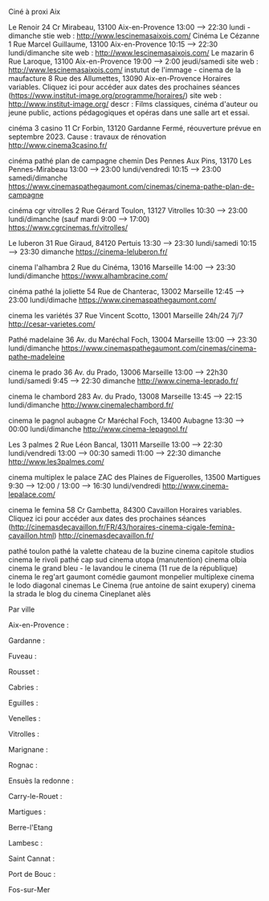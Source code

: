 Ciné à proxi Aix

Le Renoir
    24 Cr Mirabeau, 13100 Aix-en-Provence
    13:00 --> 22:30 lundi - dimanche
    stie web : http://www.lescinemasaixois.com/ 
Cinéma Le Cézanne
    1 Rue Marcel Guillaume, 13100 Aix-en-Provence
    10:15 --> 22:30 lundi/dimanche
    site web : http://www.lescinemasaixois.com/ 
Le mazarin
    6 Rue Laroque, 13100 Aix-en-Provence
    19:00 --> 2:00 jeudi/samedi
    site web : http://www.lescinemasaixois.com/
instutut de l'immage - cinema de la maufacture
    8 Rue des Allumettes, 13090 Aix-en-Provence
    Horaires variables. Cliquez ici pour accéder aux dates des prochaines séances (https://www.institut-image.org/programme/horaires/)
    site web : http://www.institut-image.org/
    descr : Films classiques, cinéma d'auteur ou jeune public, actions pédagogiques et opéras dans une salle art et essai.    
<!-- Cine bonne nouvelle -eguilles
    Salle Georges Duby, 13510 Éguilles
    inconnu -->

cinéma 3 casino
    11 Cr Forbin, 13120 Gardanne
    Fermé, réouverture prévue en septembre 2023. Cause : travaux de rénovation
    http://www.cinema3casino.fr/

cinéma pathé plan de campagne
    chemin Des Pennes Aux Pins, 13170 Les Pennes-Mirabeau
    13:00 --> 23:00 lundi/vendredi     10:15 --> 23:00 samedi/dimanche
    https://www.cinemaspathegaumont.com/cinemas/cinema-pathe-plan-de-campagne

cinéma cgr vitrolles
    2 Rue Gérard Toulon, 13127 Vitrolles
    10:30 --> 23:00 lundi/dimanche (sauf mardi 9:00 --> 17:00)
    https://www.cgrcinemas.fr/vitrolles/

Le luberon
31 Rue Giraud, 84120 Pertuis
13:30 --> 23:30 lundi/samedi    10:15 --> 23:30 dimanche
https://cinema-leluberon.fr/

cinema l'alhambra
2 Rue du Cinéma, 13016 Marseille
14:00 --> 23:30 lundi/dimanche
https://www.alhambracine.com/   

cinéma pathé la joliette
54 Rue de Chanterac, 13002 Marseille
12:45 --> 23:00 lundi/dimache
https://www.cinemaspathegaumont.com/

cinema les variétés
37 Rue Vincent Scotto, 13001 Marseille
24h/24 7j/7
http://cesar-varietes.com/

Pathé madelaine
36 Av. du Maréchal Foch, 13004 Marseille
13:00 --> 23:30 lundi/dimanche
https://www.cinemaspathegaumont.com/cinemas/cinema-pathe-madeleine

cinema le prado
36 Av. du Prado, 13006 Marseille
13:00 --> 22h30 lundi/samedi    9:45 --> 22:30 dimanche
http://www.cinema-leprado.fr/

cinema le chambord
283 Av. du Prado, 13008 Marseille
13:45 --> 22:15 lundi/dimanche
http://www.cinemalechambord.fr/

cinema le pagnol aubagne
Cr Maréchal Foch, 13400 Aubagne
13:30 --> 00:00 lundi/dimanche
http://www.cinema-lepagnol.fr/

Les 3 palmes
2 Rue Léon Bancal, 13011 Marseille
13:00 --> 22:30 lundi/vendredi    13:00 --> 00:30 samedi    11:00 --> 22:30 dimanche
http://www.les3palmes.com/

cinema multiplex le palace
ZAC des Plaines de Figuerolles, 13500 Martigues
9:30 --> 12:00 / 13:00 --> 16:30 lundi/vendredi
http://www.cinema-lepalace.com/

cinema le femina
58 Cr Gambetta, 84300 Cavaillon
Horaires variables. Cliquez ici pour accéder aux dates des prochaines séances (http://cinemasdecavaillon.fr/FR/43/horaires-cinema-cigale-femina-cavaillon.html)
http://cinemasdecavaillon.fr/









pathé toulon
pathé la valette
chateau de la buzine
cinema capitole studios
cinema le rivoli
pathé cap sud
cinema utopa (manutention)
cinema olbia
cinema le grand bleu - le lavandou
le cinema (11 rue de la république)
cinema le reg'art
gaumont comédie
gaumont monpelier multiplexe
cinema le lodo
diagonal cinemas
Le Cinema (rue antoine de saint exupery)
cinema la strada
le blog du cinema
Cineplanet alès









Par ville 

Aix-en-Provence :


Gardanne :


Fuveau :


Rousset : 


Cabries :


Eguilles :


Venelles :


Vitrolles : 


Marignane :


Rognac :


Ensuès la redonne :


Carry-le-Rouet :


Martigues :


Berre-l'Etang


Lambesc :


Saint Cannat :


Port de Bouc :


Fos-sur-Mer
